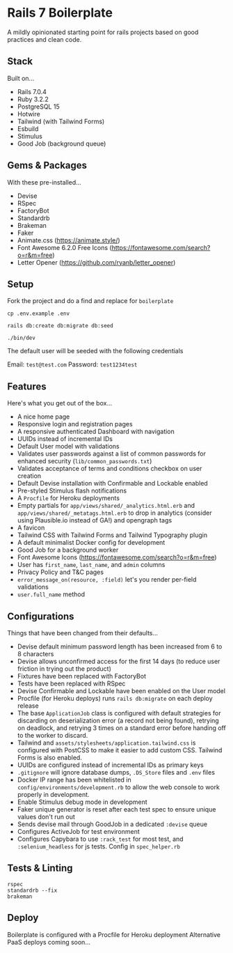 # Rails 7 Boilerplate

A mildly opinionated starting point for rails projects based on good practices and clean code.

## Stack

Built on...

- Rails 7.0.4
- Ruby 3.2.2
- PostgreSQL 15
- Hotwire
- Tailwind (with Tailwind Forms)
- Esbuild
- Stimulus
- Good Job (background queue)

## Gems & Packages

With these pre-installed...

- Devise
- RSpec
- FactoryBot
- Standardrb
- Brakeman
- Faker
- Animate.css (https://animate.style/)
- Font Awesome 6.2.0 Free Icons (https://fontawesome.com/search?o=r&m=free)
- Letter Opener (https://github.com/ryanb/letter_opener)

## Setup

Fork the project and do a find and replace for `boilerplate`

```
cp .env.example .env

rails db:create db:migrate db:seed

./bin/dev
```

The default user will be seeded with the following credentials

Email: `test@test.com`
Password: `test1234test`

## Features

Here's what you get out of the box...

- A nice home page
- Responsive login and registration pages
- A responsive authenticated Dashboard with navigation
- UUIDs instead of incremental IDs
- Default User model with validations
- Validates user passwords against a list of common passwords for enhanced security (`lib/common_passwords.txt`)
- Validates acceptance of terms and conditions checkbox on user creation
- Default Devise installation with Confirmable and Lockable enabled
- Pre-styled Stimulus flash notifications
- A `Procfile` for Heroku deployments
- Empty partials for `app/views/shared/_analytics.html.erb` and `app/views/shared/_metatags.html.erb` to drop in analytics (consider using Plausible.io instead of GA!) and opengraph tags
- A favicon
- Tailwind CSS with Tailwind Forms and Tailwind Typography plugin
- A default minimalist Docker config for development
- Good Job for a background worker
- Font Awesome Icons (https://fontawesome.com/search?o=r&m=free)
- User has `first_name`, `last_name`, and `admin` columns
- Privacy Policy and T&C pages
- `error_message_on(resource, :field)` let's you render per-field validations
- `user.full_name` method

## Configurations

Things that have been changed from their defaults...

- Devise default minimum password length has been increased from 6 to 8 characters
- Devise allows unconfirmed access for the first 14 days (to reduce user friction in trying out the product)
- Fixtures have been replaced with FactoryBot
- Tests have been replaced with RSpec
- Devise Confirmable and Lockable have been enabled on the User model
- Procfile (for Heroku deploys) runs `rails db:migrate` on each deploy release
- The base `ApplicationJob` class is configured with default strategies for discarding on deserialization error (a record not being found), retrying on deadlock, and retrying 3 times on a standard error before handing off to the worker to discard.
- Tailwind and `assets/stylesheets/application.tailwind.css` is configured with PostCSS to make it easier to add custom CSS. Tailwind Forms is also enabled.
- UUIDs are configured instead of incremental IDs as primary keys
- `.gitignore` will ignore database dumps, `.DS_Store` files and `.env` files
- Docker IP range has been whitelisted in `config/environments/development.rb` to allow the web console to work properly in development.
- Enable Stimulus debug mode in development
- Faker unique generator is reset after each test spec to ensure unique values don't run out
- Sends devise mail through GoodJob in a dedicated `:devise` queue
- Configures ActiveJob for test environment
- Configures Capybara to use `:rack_test` for most test, and `:selenium_headless` for js tests. Config in `spec_helper.rb`

## Tests & Linting

```
rspec
standardrb --fix
brakeman
```

## Deploy

Boilerplate is configured with a Procfile for Heroku deployment
Alternative PaaS deploys coming soon...
